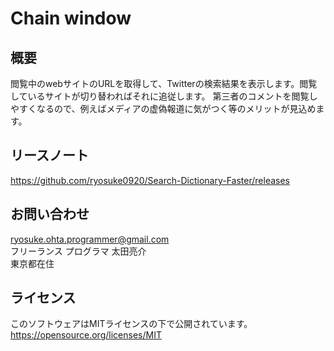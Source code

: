 # Chain window
## 概要
閲覧中のwebサイトのURLを取得して、Twitterの検索結果を表示します。閲覧しているサイトが切り替わればそれに追従します。
第三者のコメントを閲覧しやすくなるので、例えばメディアの虚偽報道に気がつく等のメリットが見込めます。

## リースノート
https://github.com/ryosuke0920/Search-Dictionary-Faster/releases  

## お問い合わせ
ryosuke.ohta.programmer@gmail.com  
フリーランス プログラマ 太田亮介  
東京都在住

## ライセンス
このソフトウェアはMITライセンスの下で公開されています。  
https://opensource.org/licenses/MIT  
